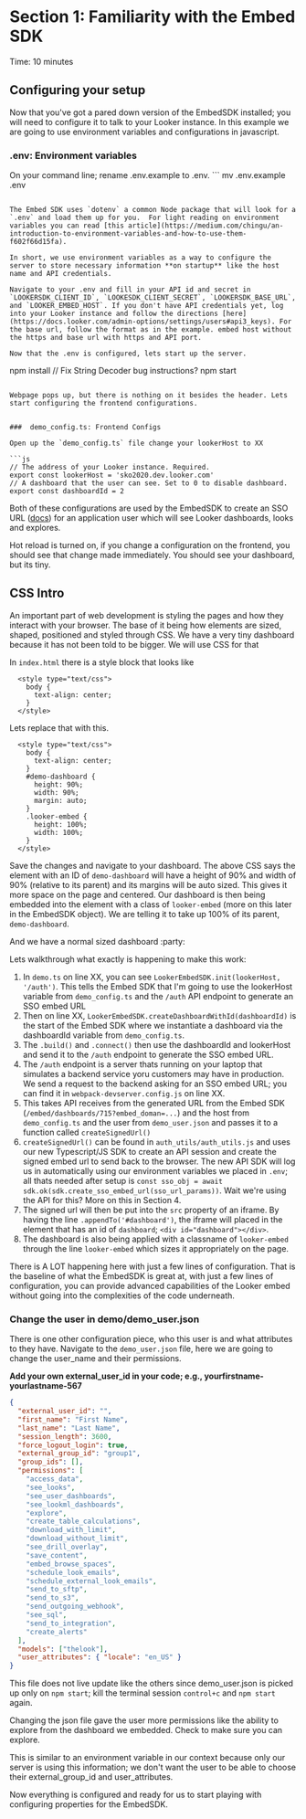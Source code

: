 # Section 1: Familiarity with the Embed SDK

Time: 10 minutes

## Configuring your setup
Now that you've got a pared down version of the EmbedSDK installed; you will need to configure it to talk to your Looker instance. In this example we are going to use environment variables and configurations in javascript.

### .env: Environment variables

On your command line; rename .env.example to .env. ```
mv .env.example .env
```

The Embed SDK uses `dotenv` a common Node package that will look for a `.env` and load them up for you.  For light reading on environment variables you can read [this article](https://medium.com/chingu/an-introduction-to-environment-variables-and-how-to-use-them-f602f66d15fa).

In short, we use environment variables as a way to configure the server to store necessary information **on startup** like the host name and API credentials.

Navigate to your .env and fill in your API id and secret in `LOOKERSDK_CLIENT_ID`, `LOOKESDK_CLIENT_SECRET`, `LOOKERSDK_BASE_URL`, and `LOOKER_EMBED_HOST`. If you don't have API credentials yet, log into your Looker instance and follow the directions [here](https://docs.looker.com/admin-options/settings/users#api3_keys). For the base url, follow the format as in the example. embed host without the https and base url with https and API port.

Now that the .env is configured, lets start up the server.

```
npm install
// Fix String Decoder bug instructions?
npm start

```

Webpage pops up, but there is nothing on it besides the header. Lets start configuring the frontend configurations.


###  demo_config.ts: Frontend Configs

Open up the `demo_config.ts` file change your lookerHost to XX

```js
// The address of your Looker instance. Required.
export const lookerHost = 'sko2020.dev.looker.com'
// A dashboard that the user can see. Set to 0 to disable dashboard.
export const dashboardId = 2

```
Both of these configurations are used by the EmbedSDK to create an SSO URL ([docs](https://docs.looker.com/reference/embedding/sso-embed)) for an application user which will see Looker dashboards, looks and explores.

Hot reload is turned on, if you change a configuration on the frontend, you should see that change made immediately. You should see your dashboard, but its tiny.

## CSS Intro
An important part of web development is styling the pages and how they interact with your browser. The base of it being how elements are sized, shaped, positioned and styled through CSS. We have a very tiny dashboard because it has not been told to be bigger. We will use CSS for that

In `index.html` there is a style block that looks like

```
  <style type="text/css">
    body {
      text-align: center;
    }
  </style>
```

Lets replace that with this.


```
  <style type="text/css">
    body {
      text-align: center;
    }
    #demo-dashboard {
      height: 90%;
      width: 90%;
      margin: auto;
    }
    .looker-embed {
      height: 100%;
      width: 100%;
    }
  </style>
```

Save the changes and navigate to your dashboard. The above CSS says the element with an ID of `demo-dashboard` will have a height of 90% and width of 90% (relative to its parent) and its margins will be auto sized. This gives it more space on the page and centered. Our dashboard is then being embedded into the element with a class of `looker-embed` (more on this later in the EmbedSDK object). We are telling it to take up 100% of its parent, `demo-dashboard`.

And we have a normal sized dashboard :party:


Lets walkthrough what exactly is happening to make this work:

1. In `demo.ts` on line XX, you can see `LookerEmbedSDK.init(lookerHost, '/auth')`. This tells the Embed SDK that I'm going to use the lookerHost variable from `demo_config.ts` and the `/auth` API endpoint to generate an SSO embed URL
2. Then on line XX, `LookerEmbedSDK.createDashboardWithId(dashboardId)` is the start of the Embed SDK where we instantiate a dashboard via the dashboardId variable from `demo_config.ts`.
3. The `.build()` and  `.connect()` then use the dashboardId and lookerHost and send it to the `/auth` endpoint to generate the SSO embed URL.
4. The `/auth` endpoint is a server thats running on your laptop that simulates a backend service yoru customers may have in production. We send a request to the backend asking for an SSO embed URL; you can find it in `webpack-devserver.config.js` on line XX.
5. This takes API receives from the generated URL from the Embed SDK (`/embed/dashboards/715?embed_doman=...`) and the host from `demo_config.ts` and the user from `demo_user.json` and passes it to a function called `createSignedUrl()`
6. `createSignedUrl()` can be found in `auth_utils/auth_utils.js` and uses our new Typescript/JS SDK to create an API session and create the signed embed url to send back to the browser. The new API SDK will log us in automatically using our environment variables we placed in `.env`; all thats needed after setup is `const sso_obj = await sdk.ok(sdk.create_sso_embed_url(sso_url_params))`. Wait we're using the API for this? More on this in Section 4.
7. The signed url will then be put into the `src` property of an iframe. By having the line `.appendTo('#dashboard')`, the iframe will placed in the element that has an id of `dashboard`; `<div id="dashboard"></div>`.
8. The dashboard is also being applied with a classname of `looker-embed` through the line `looker-embed` which sizes it appropriately on the page.

There is A LOT happening here with just a few lines of configuration. That is the baseline of what the EmbedSDK is great at, with just a few lines of configuration, you can provide advanced capabilities of the Looker embed without going into  the complexities of the code underneath.


### Change the user in demo/demo_user.json
There is one other configuration piece, who this user is and what attributes to they have. Navigate to the `demo_user.json` file, here we are going to change the user_name and their permissions.

**Add your own external\_user\_id in your code; e.g., yourfirstname-yourlastname-567**

```json
{
  "external_user_id": "",
  "first_name": "First Name",
  "last_name": "Last Name",
  "session_length": 3600,
  "force_logout_login": true,
  "external_group_id": "group1",
  "group_ids": [],
  "permissions": [
    "access_data",
    "see_looks",
    "see_user_dashboards",
    "see_lookml_dashboards",
    "explore",
    "create_table_calculations",
    "download_with_limit",
    "download_without_limit",
    "see_drill_overlay",
    "save_content",
    "embed_browse_spaces",
    "schedule_look_emails",
    "schedule_external_look_emails",
    "send_to_sftp",
    "send_to_s3",
    "send_outgoing_webhook",
    "see_sql",
    "send_to_integration",
    "create_alerts"
  ],
  "models": ["thelook"],
  "user_attributes": { "locale": "en_US" }
}

```

This file does not live update like the others since demo_user.json is picked up only on `npm start`; kill the terminal session `control+c` and `npm start` again.

Changing the json file gave the user more permissions like the ability to explore from the dashboard we embedded. Check to make sure you can explore.

This is similar to an environment variable in our context because only our server is using this information; we don't want the user to be able to choose their external_group_id and user_attributes.

Now everything is configured and ready for us to start playing with configuring properties for the EmbedSDK.
